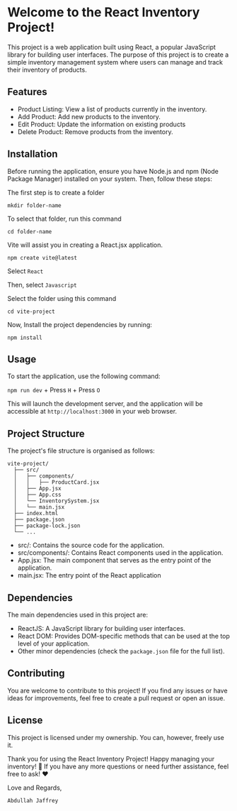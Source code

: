 # Welcome to the React Inventory Project!

This project is a web application built using React, a popular JavaScript library for building user interfaces. The purpose of this project is to create a simple inventory management system where users can manage and track their inventory of products.

## Features
* Product Listing: View a list of products currently in the inventory.
* Add Product: Add new products to the inventory.
* Edit Product: Update the information on existing products
* Delete Product: Remove products from the inventory.

## Installation

Before running the application, ensure you have Node.js and npm (Node Package Manager) installed on your system. Then, follow these steps:

The first step is to create a folder 

``` mkdir folder-name ```

To select that folder, run this command

``` cd folder-name ```

Vite will assist you in creating a React.jsx application.

``` npm create vite@latest ```

Select ```React```

Then, select  ```Javascript```

Select the folder using this command

``` cd vite-project ```

Now, Install the project dependencies by running:

``` npm install ```

## Usage

To start the application, use the following command:

``` npm run dev ``` + Press ```H``` + Press ```O```

This will launch the development server, and the application will be accessible at ```http://localhost:3000``` in your web browser.

## Project Structure

The project's file structure is organised as follows:

```
vite-project/
  ├── src/
  │   ├── components/
  │   │   ├── ProductCard.jsx
  │   ├── App.jsx
  │   ├── App.css
  │   └── InventorySystem.jsx
  │   └── main.jsx
  ├── index.html
  ├── package.json
  ├── package-lock.json
  └── ...
```

* src/: Contains the source code for the application.
* src/components/: Contains React components used in the application.
* App.jsx: The main component that serves as the entry point of the application.
* main.jsx: The entry point of the React application

## Dependencies

The main dependencies used in this project are:

* ReactJS: A JavaScript library for building user interfaces.
* React DOM: Provides DOM-specific methods that can be used at the top level of your application.
* Other minor dependencies (check the ```package.json``` file for the full list).

## Contributing

You are welcome to contribute to this project! If you find any issues or have ideas for improvements, feel free to create a pull request or open an issue.

## License

This project is licensed under my ownership. You can, however, freely use it.

Thank you for using the React Inventory Project! Happy managing your inventory! 🚀 If you have any more questions or need further assistance, feel free to ask! ❤️

Love and Regards, 

```Abdullah Jaffrey```
